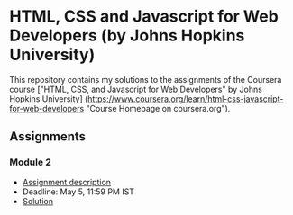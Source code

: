 # HTML, CSS and Javascript for Web Developers (by Johns Hopkins University)

This repository contains my solutions to the assignments of the Coursera course
["HTML, CSS, and Javascript for Web Developers" by Johns Hopkins University]
(https://www.coursera.org/learn/html-css-javascript-for-web-developers "Course
Homepage on coursera.org").

## Assignments

### Module 2
* [Assignment description](./descriptions/assignment2/Assignment-2.md)
* Deadline: May 5, 11:59 PM IST
* [Solution](https://aman333saxena.github.io/coursera-test/module2-solution/index.html)
